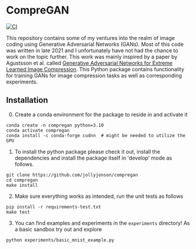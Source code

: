 # CompreGAN
[![CI](https://github.com/jollyjonson/compregan/actions/workflows/main.yml/badge.svg)](https://github.com/jollyjonson/compregan/actions/workflows/main.yml)

This repository contains some of my ventures into the realm of image coding using Generative Adversarial Networks (GANs).
Most of this code was written in late 2021 and I unfortunately have not had the chance to work on the topic further.
This work was mainly inspired by a paper by Agustsson et al. called [Generative Adversarial Networks for Extreme Learned Image Compression](https://openaccess.thecvf.com/content_ICCV_2019/papers/Agustsson_Generative_Adversarial_Networks_for_Extreme_Learned_Image_Compression_ICCV_2019_paper.pdf).
This Python package contains functionality for training GANs for image compression tasks as well as corresponding experiments.

## Installation
0. Create a conda environment for the package to reside in and activate it
```shell
conda create -n compregan python=3.10
conda activate compregan
conda install -c conda-forge cudnn  # might be needed to utilize the GPU
```

1. To install the python package please check it out, install the dependencies and install the package itself in 
   'develop' mode as follows.
```shell
git clone https://github.com/jollyjonson/compregan
cd compregan
make install
```

2. Make sure everything works as intended, run the unit tests as follows
```shell
pip install -r requirements-test.txt
make test
```
3. You can find examples and experiments in the `experiments` directory! As a basic sandbox try out and explore
```shell
python experiments/basic_mnist_example.py
```
